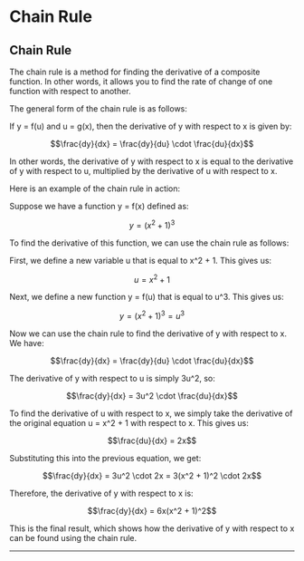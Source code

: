 # Chain Rule

## Chain Rule

The chain rule is a method for finding the derivative of a composite function. In other words, it allows you to find the rate of change of one function with respect to another.

The general form of the chain rule is as follows:

If y = f(u) and u = g(x), then the derivative of y with respect to x is given by:

$$\frac{dy}{dx} = \frac{dy}{du} \cdot \frac{du}{dx}$$

In other words, the derivative of y with respect to x is equal to the derivative of y with respect to u, multiplied by the derivative of u with respect to x.

Here is an example of the chain rule in action:

Suppose we have a function y = f(x) defined as:

$$y = (x^2 + 1)^3$$

To find the derivative of this function, we can use the chain rule as follows:

First, we define a new variable u that is equal to x^2 + 1. This gives us:

$$u = x^2 + 1$$

Next, we define a new function y = f(u) that is equal to u^3. This gives us:

$$y = (x^2 + 1)^3 = u^3$$

Now we can use the chain rule to find the derivative of y with respect to x. We have:

$$\frac{dy}{dx} = \frac{dy}{du} \cdot \frac{du}{dx}$$

The derivative of y with respect to u is simply 3u^2, so:

$$\frac{dy}{dx} = 3u^2 \cdot \frac{du}{dx}$$

To find the derivative of u with respect to x, we simply take the derivative of the original equation u = x^2 + 1 with respect to x. This gives us:

$$\frac{du}{dx} = 2x$$

Substituting this into the previous equation, we get:

$$\frac{dy}{dx} = 3u^2 \cdot 2x = 3(x^2 + 1)^2 \cdot 2x$$

Therefore, the derivative of y with respect to x is:

$$\frac{dy}{dx} = 6x(x^2 + 1)^2$$

This is the final result, which shows how the derivative of y with respect to x can be found using the chain rule.

---
